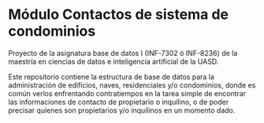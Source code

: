 # Módulo Contactos de sistema de condominios

Proyecto de la asignatura base de datos I (INF-7302 ó INF-8236) de la maestría en ciencias de datos e inteligencia artificial de la UASD.

Este repositorio contiene la estructura de base de datos para la administración de edificios, naves, residenciales y/o condominios, donde es común verlos enfrentando contratiempos en la tarea simple de encontrar las informaciones de contacto de propietario o inquilino, o de poder precisar quienes son propietarios y/o inquilinos en un momento dado.